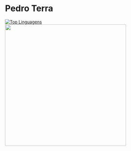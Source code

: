 # Pedro Terra
[![Top Linguagens](https://github-readme-stats.vercel.app/api/top-langs/?username=pedrosayajin22&layout=compact)](https://github.com/anuraghazra/github-readme-stats)
<img src="https://wakatime.com/share/@pedrosayajin22/7ed6b4ff-76d9-49de-9bcc-cbb0b622c083.svg" height='400'/>
  

